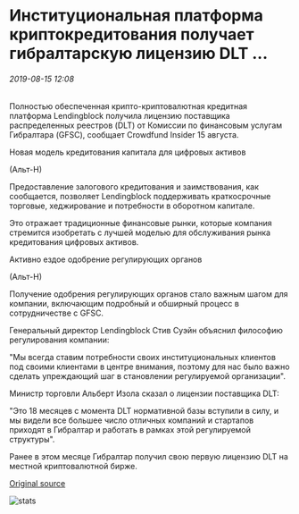 # Институциональная платформа криптокредитования получает гибралтарскую лицензию DLT ...

###### 2019-08-15 12:08

Полностью обеспеченная крипто-криптовалютная кредитная платформа Lendingblock получила лицензию поставщика распределенных реестров (DLT) от Комиссии по финансовым услугам Гибралтара (GFSC), сообщает Crowdfund Insider 15 августа.

Новая модель кредитования капитала для цифровых активов

(Альт-Н)

Предоставление залогового кредитования и заимствования, как сообщается, позволяет Lendingblock поддерживать краткосрочные торговые, хеджирование и потребности в оборотном капитале.

Это отражает традиционные финансовые рынки, которые компания стремится изобретать с лучшей моделью для обслуживания рынка кредитования цифровых активов.

Активно ездое одобрение регулирующих органов

(Альт-Н)

Получение одобрения регулирующих органов стало важным шагом для компании, включающим подробный и обширный процесс в сотрудничестве с GFSC.

Генеральный директор Lendingblock Стив Суэйн объяснил философию регулирования компании:

"Мы всегда ставим потребности своих институциональных клиентов под своими клиентами в центре внимания, поэтому для нас было важно сделать упреждающий шаг в становлении регулируемой организации".

Министр торговли Альберт Изола сказал о лицензии поставщика DLT:

"Это 18 месяцев с момента DLT нормативной базы вступили в силу, и мы видели все большее число отличных компаний и стартапов приходят в Гибралтар и работать в рамках этой регулируемой структуры".

Ранее в этом месяце Гибралтар получил свою первую лицензию DLT на местной криптовалютной бирже.

[Original source](https://cointelegraph.com/news/institutional-crypto-lending-platform-receives-gibraltar-dlt-license)

![stats](https://c.statcounter.com/11760860/0/a89fa40b/1/ "stats")